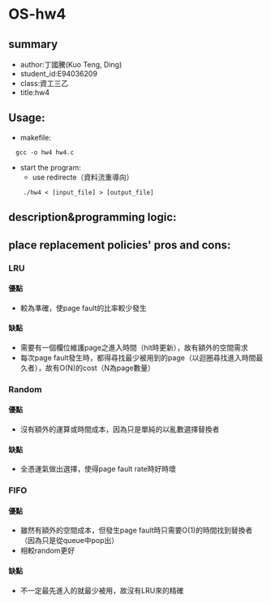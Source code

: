 # OS-hw4
## summary
-  author:丁國騰(Kuo Teng, Ding)
-  student_id:E94036209
-  class:資工三乙
-  title:hw4

##  Usage:
-  makefile:

```
  gcc -o hw4 hw4.c
```

- start the program:
    - use redirecte（資料流重導向）
```
    ./hw4 < [input_file] > [output_file]
```


## description&programming logic:
## place replacement policies' pros and cons:
### LRU
#### 優點
- 較為準確，使page fault的比率較少發生
#### 缺點
- 需要有一個欄位維護page之進入時間（hit時更新），故有額外的空間需求
- 每次page fault發生時，都得尋找最少被用到的page（以迴圈尋找進入時間最久者），故有O(N)的cost（N為page數量）
### Random
#### 優點
- 沒有額外的運算或時間成本，因為只是單純的以亂數選擇替換者
#### 缺點
- 全憑運氣做出選擇，使得page fault rate時好時壞
### FIFO
#### 優點
- 雖然有額外的空間成本，但發生page fault時只需要O(1)的時間找到替換者（因為只是從queue中pop出）
- 相較random更好
#### 缺點
- 不一定最先進入的就最少被用，故沒有LRU來的精確
